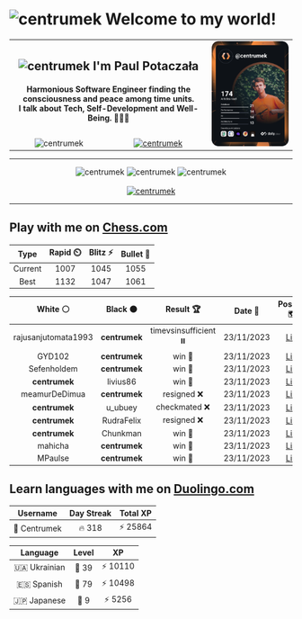 <h1>
  <img
    src="https://emojis.slackmojis.com/emojis/images/1531849430/4246/blob-sunglasses.gif"
    width="30"
    alt="centrumek"
  />
  Welcome to my world!
</h1>

<table>
  <tbody>
    <tr>
      <td align="center" width="70%" colspan="2">
        <h2>
          <img
            src="https://raw.githubusercontent.com/MartinHeinz/MartinHeinz/master/wave.gif"
            width="30px"
            alt="centrumek"
          />
          I'm Paul Potaczała
        </h2>
        <h4>
          Harmonious Software Engineer finding the consciousness and peace among time units.
          <br/>
          I talk about Tech, Self-Development and Well-Being. 🌿🧘🚀
        </h4>
      </td>
      <td width="30%" rowspan="2">
        <a href="https://app.daily.dev/centrumek">
          <img
            src="./devcard.svg"
            alt="centrumek"
          />
        </a>
      </td>
    </tr>
    <tr align="center">
      <td>
        <img
          src="https://komarev.com/ghpvc/?username=centrumek&label=visitors&color=0e75b6&style=flat"
          alt="centrumek"
        >
      </td>
      <td>
        <a href="https://stackoverflow.com/users/14496012/centrumek">
          <img
            src="https://stackoverflow.com/users/flair/14496012.png?theme=dark"
            alt="centrumek"
          >
        </a>
      </td>
    </tr>
  </tbody>
</table>

---
<div align="center">
  <img 
    src="https://github-readme-stats.vercel.app/api?username=centrumek&show_icons=true&count_private=true&theme=dark&hide_border=true&hide=issues,contribs&bg_color=00000000"
    alt="centrumek"
  />
  <img
    src="https://github-readme-stats.vercel.app/api/top-langs/?username=centrumek&layout=compact&hide_border=true&theme=dark&bg_color=00000000&langs_count=6&exclude_repo=air-statistic-app"
    alt="centrumek"
  />
  <img 
    src="https://github-readme-streak-stats.herokuapp.com?user=centrumek&theme=dark&hide_border=true&background=FFFFFF00"
    alt="centrumek"
  />
  <br/>
  <br/>
  <a href="https://www.buymeacoffee.com/centrumek">
    <img
      src="https://cdn.buymeacoffee.com/buttons/v2/default-orange.png"
      height="50"
      width="210"
      alt="centrumek"
    />
  </a>
</div>

---

## Play with me on [Chess.com](https://www.chess.com/member/centrumek)

<div align="center">
<!--START_SECTION:chessStats-->
<!-- Automatically generated with https://github.com/Balastrong/chess-stats-action -->

| Type | Rapid ⏲️ | Blitz ⚡ | Bullet 🔫 |
|:---:|:---:|:---:|:---:|
| Current | 1007 | 1045 | 1055 |
| Best | 1132 | 1047 | 1061 |

| White ⚪ | Black ⚫ | Result 🏆 | Date 📅 | Position 🗺️ | Type 🕕 |
|:---:|:---:|:---:|:---:|:---:|:---:|
| rajusanjutomata1993 | **centrumek** | timevsinsufficient ⏸️ | 23/11/2023 | <a href="http://www.ee.unb.ca/cgi-bin/tervo/fen.pl?select=8/8/8/8/8/5rk1/8/6K1 b - -">Link</a> | Blitz |
| GYD102 | **centrumek** | win 🥇 | 23/11/2023 | <a href="http://www.ee.unb.ca/cgi-bin/tervo/fen.pl?select=8/2K1k3/5p2/5Pp1/6P1/8/8/4q3 w - -">Link</a> | Blitz |
| Sefenholdem | **centrumek** | win 🥇 | 23/11/2023 | <a href="http://www.ee.unb.ca/cgi-bin/tervo/fen.pl?select=7Q/5RK1/8/6P1/8/kP6/Pr6/8 w - -">Link</a> | Blitz |
| **centrumek** | livius86 | win 🥇 | 23/11/2023 | <a href="http://www.ee.unb.ca/cgi-bin/tervo/fen.pl?select=2k5/1p6/8/5p1p/7P/6K1/8/8 b - -">Link</a> | Blitz |
| meamurDeDimua | **centrumek** | resigned ❌ | 23/11/2023 | <a href="http://www.ee.unb.ca/cgi-bin/tervo/fen.pl?select=7k/p1B5/6pp/2pP4/3pPQ2/3P4/P4PPP/1R4K1 b - -">Link</a> | Blitz |
| **centrumek** | u_ubuey | checkmated ❌ | 23/11/2023 | <a href="http://www.ee.unb.ca/cgi-bin/tervo/fen.pl?select=3r1rk1/p4pp1/3b3p/1Q6/1P6/P3P2P/2PB2P1/q1KR1B1R w - -">Link</a> | Blitz |
| **centrumek** | RudraFelix | resigned ❌ | 23/11/2023 | <a href="http://www.ee.unb.ca/cgi-bin/tervo/fen.pl?select=2r3k1/5pp1/3qP2p/7P/8/4P3/3K4/1r6 w - -">Link</a> | Blitz |
| **centrumek** | Chunkman | win 🥇 | 23/11/2023 | <a href="http://www.ee.unb.ca/cgi-bin/tervo/fen.pl?select=6k1/p5p1/4p1p1/5b2/4q2P/p3P1K1/3r2P1/5B1R b - -">Link</a> | Bullet |
| mahicha | **centrumek** | win 🥇 | 23/11/2023 | <a href="http://www.ee.unb.ca/cgi-bin/tervo/fen.pl?select=8/p7/7R/8/1k4p1/6P1/1q3KPP/8 w - -">Link</a> | Bullet |
| MPaulse | **centrumek** | win 🥇 | 23/11/2023 | <a href="http://www.ee.unb.ca/cgi-bin/tervo/fen.pl?select=8/kp6/5q2/1p1p4/3K4/8/PPP3PP/8 w - -">Link</a> | Bullet |

<!--END_SECTION:chessStats-->
</div>

## Learn languages with me on [Duolingo.com](https://www.duolingo.com/profile/Centrumek)

<div align="center">
<!--START_SECTION:duolingoStats-->
<!-- Automatically generated with https://github.com/centrumek/duolingo-readme-stats-->

| Username | Day Streak | Total XP |
|:---:|:---:|:---:|
| 👤 Centrumek | 🔥 318 | ⚡ 25864 |

| Language | Level | XP |
|:---:|:---:|:---:|
| 🇺🇦 Ukrainian | 👑 39 | ⚡ 10110 |
| 🇪🇸 Spanish | 👑 79 | ⚡ 10498 |
| 🇯🇵 Japanese | 👑 9 | ⚡ 5256 |

<!--END_SECTION:duolingoStats-->
</div>
<!--
**centrumek/centrumek** is a ✨ _special_ ✨ repository because its `README.md` (this file) appears on your GitHub profile.

Here are some ideas to get you started:

- 🔭 I’m currently working on ...
- 🌱 I’m currently learning ...
- 👯 I’m looking to collaborate on ...
- 🤔 I’m looking for help with ...
- 💬 Ask me about ...
- 📫 How to reach me: ...
- 😄 Pronouns: ...
- ⚡ Fun fact: ...
-->
